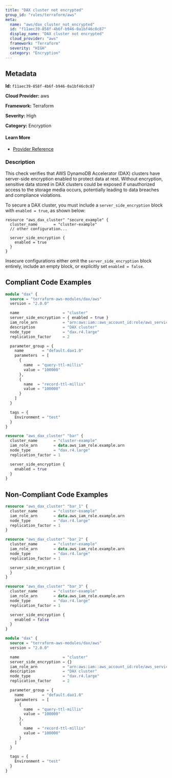 ```yaml
---
title: "DAX cluster not encrypted"
group_id: "rules/terraform/aws"
meta:
  name: "aws/dax_cluster_not_encrypted"
  id: "f11aec39-858f-4b6f-b946-0a1bf46c0c87"
  display_name: "DAX cluster not encrypted"
  cloud_provider: "aws"
  framework: "Terraform"
  severity: "HIGH"
  category: "Encryption"
---
```

## Metadata

**Id:** `f11aec39-858f-4b6f-b946-0a1bf46c0c87`

**Cloud Provider:** aws

**Framework:** Terraform

**Severity:** High

**Category:** Encryption

#### Learn More

 - [Provider Reference](https://registry.terraform.io/providers/hashicorp/aws/latest/docs/resources/dax_cluster#enabled)

### Description

 This check verifies that AWS DynamoDB Accelerator (DAX) clusters have server-side encryption enabled to protect data at rest. Without encryption, sensitive data stored in DAX clusters could be exposed if unauthorized access to the storage media occurs, potentially leading to data breaches and compliance violations.

To secure a DAX cluster, you must include a `server_side_encryption` block with `enabled = true`, as shown below:
```
resource "aws_dax_cluster" "secure_example" {
  cluster_name       = "cluster-example"
  // other configuration...
  
  server_side_encryption {
    enabled = true
  }
}
```
Insecure configurations either omit the `server_side_encryption` block entirely, include an empty block, or explicitly set `enabled = false`.


## Compliant Code Examples
```terraform
module "dax" {
  source = "terraform-aws-modules/dax/aws"
  version = "2.0.0"

  name                   = "cluster"
  server_side_encryption = { enabled = true }
  iam_role_arn           = "arn:aws:iam::aws_account_id:role/aws_service_role"
  description            = "DAX cluster"
  node_type              = "dax.r4.large"
  replication_factor     = 2

  parameter_group = {
    name        = "default.dax1.0"
    parameters  = [
      {
        name  = "query-ttl-millis"
        value = "100000"
      },
      {
        name  = "record-ttl-millis"
        value = "100000"
      }
    ]
  }

  tags = {
    Environment = "test"
  }
}
```

```terraform
resource "aws_dax_cluster" "bar" {
  cluster_name       = "cluster-example"
  iam_role_arn       = data.aws_iam_role.example.arn
  node_type          = "dax.r4.large"
  replication_factor = 1

  server_side_encryption {
    enabled = true
  }
}

```
## Non-Compliant Code Examples
```terraform
resource "aws_dax_cluster" "bar_1" {
  cluster_name       = "cluster-example"
  iam_role_arn       = data.aws_iam_role.example.arn
  node_type          = "dax.r4.large"
  replication_factor = 1
}

resource "aws_dax_cluster" "bar_2" {
  cluster_name       = "cluster-example"
  iam_role_arn       = data.aws_iam_role.example.arn
  node_type          = "dax.r4.large"
  replication_factor = 1

  server_side_encryption {
  }
}

resource "aws_dax_cluster" "bar_3" {
  cluster_name       = "cluster-example"
  iam_role_arn       = data.aws_iam_role.example.arn
  node_type          = "dax.r4.large"
  replication_factor = 1

  server_side_encryption {
    enabled = false
  }
}

```

```terraform
module "dax" {
  source = "terraform-aws-modules/dax/aws"
  version = "2.0.0"

  name                   = "cluster"
  server_side_encryption = {}
  iam_role_arn           = "arn:aws:iam::aws_account_id:role/aws_service_role"
  description            = "DAX cluster"
  node_type              = "dax.r4.large"
  replication_factor     = 2

  parameter_group = {
    name        = "default.dax1.0"
    parameters  = [
      {
        name  = "query-ttl-millis"
        value = "100000"
      },
      {
        name  = "record-ttl-millis"
        value = "100000"
      }
    ]
  }

  tags = {
    Environment = "test"
  }
}
```